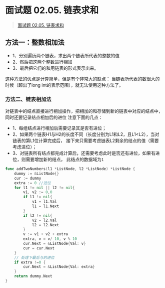 # 面试题 02.05. 链表求和

> [面试题 02.05. 链表求和](https://leetcode-cn.com/problems/sum-lists-lcci/)

## 方法一：整数相加法
* 1、分别遍历两个链表，求出两个链表所代表的整数的值
* 2、然后把这两个整数进行相加
* 3、最后把它们的和用链表的形式表示出来。

这种方法的优点是计算简单，但是有个非常大的缺点：
当链表所代表的数很大的时候（超出了long int的表示范围），就无法使用这种方法了。 

### 方法二、链表相加法
对链表中的结点直接进行相加操作，把相加的和存储到新的链表中对应的结点中，同时还要记录结点相加后的进位
注意下面的几点：

* 1、每组结点进行相加后需要记录其是否有进位；
* 2、如果两个链表H1与H2的长度不同（长度分别为L1和L2，且L1<L2），当对链表的第L1位计算完成后，
接下来只需要考虑链表L2剩余的结点的值（需要考虑进位）；
* 3、对链表所有结点都完成计算后，还需要考虑此时是否还有进位，如果有进位，则需要增加新的结点，
此结点的数据域为``1``
```go
func addTwoNumbers(l1 *ListNode, l2 *ListNode) *ListNode {
	dummy := &ListNode{}
	cur := dummy
	extra := 0 //进位
	for l1 != nil || l2 != nil{
		v1, v2 := 0,0
		if l1 != nil{
			v1 = l1.Val
			l1 = l1.Next
		}
		if l2 != nil{
			v2 = l2.Val
			l2 = l2.Next
		}
		v := v1 + v2 + extra
		extra, v = v/ 10, v % 10
		cur.Next = &ListNode{Val: v}
		cur = cur.Next
	}
	// 处理下最后与的进位
	if extra !=0 {
		cur.Next = &ListNode{Val: extra}
	}
	return dummy.Next
}
```
